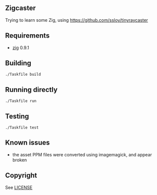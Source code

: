 ## Zigcaster

Trying to learn some Zig, using https://github.com/ssloy/tinyraycaster

## Requirements

* [zig] 0.9.1

[zig]: https://ziglang.org

## Building

```shell
./Taskfile build
```

## Running directly

```shell
./Taskfile run
```

## Testing

```shell
./Taskfile test
```

## Known issues

* the asset PPM files were converted using imagemagick, and appear broken

## Copyright

See [LICENSE](LICENSE)
